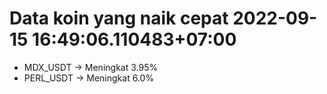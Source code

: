 # Data koin yang naik cepat 2022-09-15 16:49:06.110483+07:00

* MDX_USDT -> Meningkat 3.95%
* PERL_USDT -> Meningkat 6.0%
